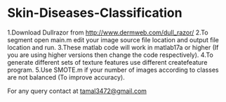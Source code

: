 # Skin-Diseases-Classification

1.Download Dullrazor from http://www.dermweb.com/dull_razor/
2.To segment open main.m edit your image source file location and output file location and run.
3.These matlab code will work in matlab17a or higher (If you are using higher versions then change the code respectively).
4.To generate different sets of texture features use different createfeature program.
5.Use SMOTE.m if your number of images according to classes are not balanced (To improve accuracy).


For any query contact at tamal3472@gmail.com
